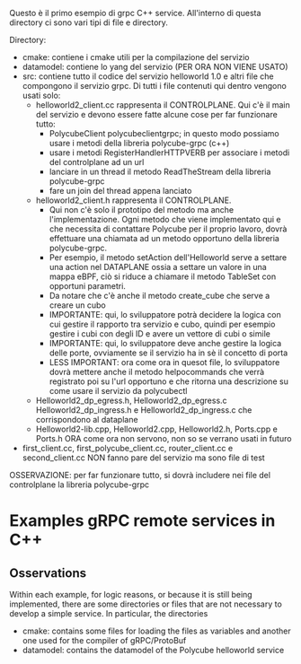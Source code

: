 Questo è il primo esempio di grpc C++ service. All'interno di questa directory ci sono vari tipi di file e directory.

Directory:
* cmake: contiene  i cmake utili per la compilazione del servizio
* datamodel: contiene lo yang del servizio (PER ORA NON VIENE USATO)
* src: contiene tutto il codice del servizio helloworld 1.0 e altri file che compongono il servizio grpc. Di tutti i file contenuti qui dentro vengono usati solo:
    * helloworld2_client.cc  rappresenta il CONTROLPLANE. Qui c'è il main del servizio e devono essere fatte alcune cose per far funzionare tutto:
        * PolycubeClient polycubeclientgrpc; in questo modo possiamo usare i metodi della libreria polycube-grpc (c++)
        * usare i metodi RegisterHandlerHTTPVERB per associare i metodi del controlplane ad un url
        * lanciare in un thread il metodo ReadTheStream della libreria polycube-grpc
        * fare un join del thread appena lanciato
    * helloworld2_client.h rappresenta il CONTROLPLANE. 
        * Qui non c'è solo il prototipo del metodo ma anche l'implementazione. Ogni metodo che viene implementato qui e che necessita di contattare Polycube per il proprio lavoro, dovrà effettuare una chiamata ad un metodo opportuno della libreria polycube-grpc. 
        * Per esempio, il metodo setAction dell'Helloworld serve a settare una action nel DATAPLANE ossia a settare un valore in una mappa eBPF, ciò si riduce a chiamare il metodo TableSet con opportuni parametri.
        * Da notare che c'è anche il metodo create_cube che serve a creare un cubo
        * IMPORTANTE: qui, lo sviluppatore potrà decidere la logica con cui gestire il rapporto tra servizio e cubo, quindi per esempio gestire i cubi con degli ID e avere un vettore di cubi o simile
        * IMPORTANTE: qui, lo sviluppatore deve anche gestire la logica delle porte, ovviamente se il servizio ha in sè il concetto di porta
        * LESS IMPORTANT: ora come ora in quesot file, lo sviluppatore dovrà mettere anche il metodo helpocommands che verrà registrato poi su l'url opportuno e che ritorna una descrizione su come usare il servizio da polycubectl
    * Helloworld2_dp_egress.h, Helloworld2_dp_egress.c Helloworld2_dp_ingress.h e Helloworld2_dp_ingress.c che corrispondono al dataplane
    * Helloworld2-lib.cpp, Helloworld2.cpp, Helloworld2.h, Ports.cpp e Ports.h ORA come ora non servono, non so se verrano usati in futuro
* first_client.cc, first_polycube_client.cc, router_client.cc e second_client.cc NON fanno pare del servizio ma sono file di test


OSSERVAZIONE: per far funzionare tutto, si dovrà includere nei file del controlplane la libreria polycube-grpc






# Examples gRPC remote services in C++

## 






## Osservations

Within each example, for logic reasons, or because it is still being implemented, there are some directories or files that are not necessary to develop a simple service. In particular, the directories
* cmake: contains some files for loading the files as variables and another one used for the compiler of gRPC/ProtoBuf
* datamodel: contains the datamodel of the Polycube helloworld service